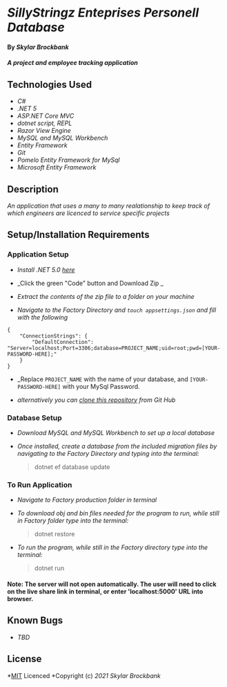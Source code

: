 # _SillyStringz Enteprises Personell Database_

#### By _**Skylar Brockbank**_

#### _A project and employee tracking application_

## Technologies Used

* _C#_
* _.NET 5_
* _ASP.NET Core MVC_
* _dotnet script, REPL_
* _Razor View Engine_
* _MySQL and MySQL Workbench_
* _Entity Framework_
* _Git_
* _Pomelo Entity Framework for MySql_
* _Microsoft Entity Framework_

## Description
_An application that uses a many to many realationship to keep track of which engineers are licenced to service specific projects_


## Setup/Installation Requirements

### Application Setup
* _Install .NET 5.0 [here](https://dotnet.microsoft.com/download/dotnet/5.0)_

* _Click the green "Code" button and Download Zip _
* _Extract the contents of the zip file to a folder on your machine_
* _Navigate to the Factory Directory and `touch appsettings.json` and fill with the following_
```
{
    "ConnectionStrings": {
        "DefaultConnection": "Server=localhost;Port=3306;database=PROJECT_NAME;uid=root;pwd=[YOUR-PASSWORD-HERE];"
    }
}
```
* _Replace `PROJECT_NAME` with the name of your database, and `[YOUR-PASSWORD-HERE]` with your MySql Password.

* _alternatively you can [clone this repository](https://www.learnhowtoprogram.com/introduction-to-programming/git-html-and-css/practice-github-remote-repositories) from Git Hub_

### Database Setup

* _Download MySQL and MySQL Workbench to set up a local database_

* _Once installed, create a database from the included migration files by navigating to the Factory Directory and typing into the terminal:_
  >dotnet ef database update

### To Run Application

* _Navigate to Factory production folder in terminal_

* _To download obj and bin files needed for the program to run, while still in Factory folder type into the terminal:_
  >dotnet restore
* _To run the program, while still in the Factory directory type into the terminal:_
  >dotnet run
#### Note: The server will not open automatically. The user will need to click on the live share link in terminal, or enter 'localhost:5000' URL into browser.


## Known Bugs

* _TBD_

## License

*[MIT](https://opensource.org/licenses/MIT) Licenced
*Copyright (c) _2021_ _Skylar Brockbank_